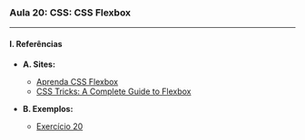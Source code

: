 ### **Aula 20: CSS: CSS Flexbox**

---

#### **I. Referências**

- **A. Sites:**
  - [Aprenda CSS Flexbox](https://web.dev/learn/css/flexbox/)
  - [CSS Tricks: A Complete Guide to Flexbox](https://css-tricks.com/snippets/css/a-guide-to-flexbox/)

- **B. Exemplos:**
    - [Exercício 20](../exercicios/exercicio-020/)